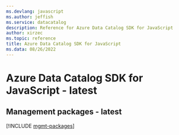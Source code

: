 ```yaml
---
ms.devlang: javascript
ms.author: jeffish
ms.service: datacatalog
description: Reference for Azure Data Catalog SDK for JavaScript
author: xirzec
ms.topic: reference
title: Azure Data Catalog SDK for JavaScript
ms.data: 08/26/2022
---
```

# Azure Data Catalog SDK for JavaScript - latest

## Management packages - latest
[!INCLUDE [mgmt-packages](data-catalog-mgmt-index.md)]